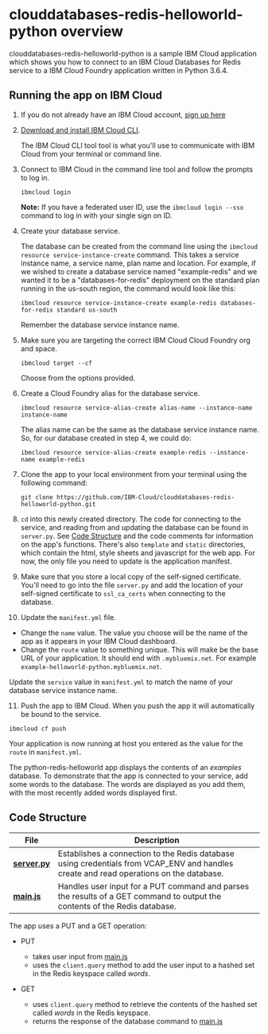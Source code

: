 # clouddatabases-redis-helloworld-python overview

clouddatabases-redis-helloworld-python is a sample IBM Cloud application which shows you how to connect to an IBM Cloud Databases for Redis service to a IBM Cloud Foundry application written in Python 3.6.4.

## Running the app on IBM Cloud

1. If you do not already have an IBM Cloud account, [sign up here][IBMCloud_signup_url]

2. [Download and install IBM Cloud CLI](https://console.bluemix.net/docs/cli/reference/bluemix_cli/download_cli.html).

   The IBM Cloud CLI tool tool is what you'll use to communicate with IBM Cloud from your terminal or command line.

3. Connect to IBM Cloud in the command line tool and follow the prompts to log in.

    ```shell
    ibmcloud login
    ```

    **Note:** If you have a federated user ID, use the `ibmcloud login --sso` command to log in with your single sign on ID.

4. Create your database service.

      The database can be created from the command line using the `ibmcloud resource service-instance-create` command. This takes a service instance name, a service name, plan name and location. For example, if we wished to create a database service named "example-redis" and we wanted it to be a "databases-for-redis" deployment on the standard plan running in the us-south region, the command would look like this:

      ```shell
      ibmcloud resource service-instance-create example-redis databases-for-redis standard us-south
      ```
      Remember the database service instance name.

5. Make sure you are targeting the correct IBM Cloud Cloud Foundry org and space.

   ```shell
   ibmcloud target --cf
   ```
   
   Choose from the options provided.

6. Create a Cloud Foundry alias for the database service.
   
   ```shell
   ibmcloud resource service-alias-create alias-name --instance-name instance-name
   ```

   The alias name can be the same as the database service instance name. So, for our database created in step 4, we could do:

   ```shell
   ibmcloud resource service-alias-create example-redis --instance-name example-redis
   ```

7. Clone the app to your local environment from your terminal using the following command:

   ```shell
   git clone https://github.com/IBM-Cloud/clouddatabases-redis-helloworld-python.git
   ```   

8. `cd` into this newly created directory. The code for connecting to the service, and reading from and updating the database can be found in `server.py`. See [Code Structure](#code-structure) and the code comments for information on the app's functions. There's also `template` and `static` directories, which contain the html, style sheets and javascript for the web app. For now, the only file you need to update is the application manifest.

9. Make sure that you store a local copy of the self-signed certificate. You'll need to go into the file `server.py` and add the location of your self-signed certificate to `ssl_ca_certs` when connecting to the database.

10. Update the `manifest.yml` file.

   - Change the `name` value. The value you choose will be the name of the app as it appears in your IBM Cloud dashboard.
   - Change the `route` value to something unique. This will make be the base URL of your application. It should end with `.mybluemix.net`. For example `example-helloworld-python.mybluemix.net`.

   Update the `service` value in `manifest.yml` to match the name of your database service instance name.

11. Push the app to IBM Cloud. When you push the app it will automatically be bound to the service.

  ```shell
  ibmcloud cf push
  ```

Your application is now running at host you entered as the value for the `route` in `manifest.yml`.

The python-redis-helloworld app displays the contents of an _examples_ database. To demonstrate that the app is connected to your service, add some words to the database. The words are displayed as you add them, with the most recently added words displayed first.

## Code Structure

| File | Description |
| ---- | ----------- |
|[**server.py**](server.py)|Establishes a connection to the Redis database using credentials from VCAP_ENV and handles create and read operations on the database. |
|[**main.js**](static/javascripts/main.js)|Handles user input for a PUT command and parses the results of a GET command to output the contents of the Redis database.|

The app uses a PUT and a GET operation:

- PUT
  - takes user input from [main.js](static/javascript/main.js)
  - uses the `client.query` method to add the user input to a hashed set in the Redis keyspace called _words_.

- GET
  - uses `client.query` method to retrieve the contents of the hashed set called _words_ in the Redis keyspace.
  - returns the response of the database command to [main.js](static/javascript/main.js)



[databases_for_redis_url]: https://console.bluemix.net/catalog/services/databases-for-redis/
[IBMCloud_signup_url]: https://console.bluemix.net/registration/?cm_mmc=Display-SampleApp-_-IBMCloudSampleApp-DatabasesForRedis

